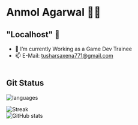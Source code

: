 # Anmol Agarwal 👨‍💻
## "Localhost" 👋

<!--
**0124hitesh/0124hitesh** is a ✨ _special_ ✨ repository because its `README.md` (this file) appears on your GitHub profile.

Here are some ideas to get you started:

- 🔭 I’m currently working on ...
- 🌱 I’m currently learning Machine Learning
- 👯 I’m looking to collaborate on Web Desiging
- 🤔 I’m looking for help with ...
- 💬 Ask me about ...

- 😄 Pronouns: ...
- ⚡ Fun fact: ...
-->

- 🌱 I’m currently Working as a Game Dev Trainee
- 📫 E-Mail: tusharsaxena771@gmail.com
<br/><br/>
<!--![Top Langs](https://github-readme-stats.vercel.app/api/top-langs/?username=0124hitesh&theme=tokyonight)<br/>-->
## Git Status

![languages](https://github-readme-stats-eight-theta.vercel.app/api/top-langs/?username=Tusharsaxena290&layout=compact,issues&theme=tokyonight)

![Streak](https://github-readme-streak-stats.herokuapp.com/?user=Tusharsaxena290&show_icons=true&theme=tokyonight)<br/>
![GitHub stats](https://github-readme-stats.vercel.app/api?username=Tusharsaxena290&count_private=true&theme=tokyonight)<br/>

